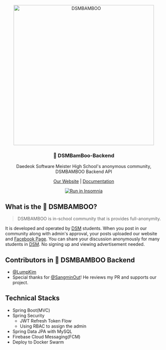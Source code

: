 <p align="center">
	<a href="https://www.dsmbamboo.com"><img src="https://user-images.githubusercontent.com/36767009/85647017-7330f180-b6d8-11ea-98be-1be40cbeede2.png" alt="DSMBAMBOO" width="450"></a>
</p>
<h3 align="center">🌱 DSMBamBoo-Backend</h3>
<p align="center">Daedeok Software Meister High School's anonymous community, DSMBAMBOO Backend API</p>
<p align="center">
	<a href="https://www.dsmbamboo.com">Our Website</a> | 
	<a href="https://www.notion.so/jaehoonkim/DSM-Bamboo-a9185ef387a64dc580a88219a015bdd9">Documentation</a>
</p>
<p align="center">
  <a href="https://insomnia.rest/run/?label=DSMBAMBOO%20API&uri=https%3A%2F%2Fwww.dsmbamboo.com%2FDSMBAMBOO_INSOMNIA.json" target="_blank"><img src="https://insomnia.rest/images/run.svg" alt="Run in Insomnia"></a>
</p>

## What is the 🌱 DSMBAMBOO?

> DSMBAMBOO is in-school community that is provides full-anonymity.

It is developed and operated by [DSM](http://dsm.hs.kr) students. When you post in our community along with admin's approval, your posts uploaded our website and [Facebook Page](https://facebook.com/dsmbamboo).
You can share your discussion anonymously for many students in [DSM](http://dsm.hs.kr). No signing up and viewing advertisement needed.

## Contributors in 🌱 DSMBAMBOO Backend

- [@LumpKim](https://github.com/lumpkim)
- Special thanks for [@SangminOut](https://github.com/sangminout)! He reviews my PR and supports our project. 

## Technical Stacks

- Spring Boot(MVC)
- Spring Security
  - JWT Refresh Token Flow
  - Using RBAC to assign the admin
- Spring Data JPA with MySQL
- Firebase Cloud Messaging(FCM)
- Deploy to Docker Swarm
